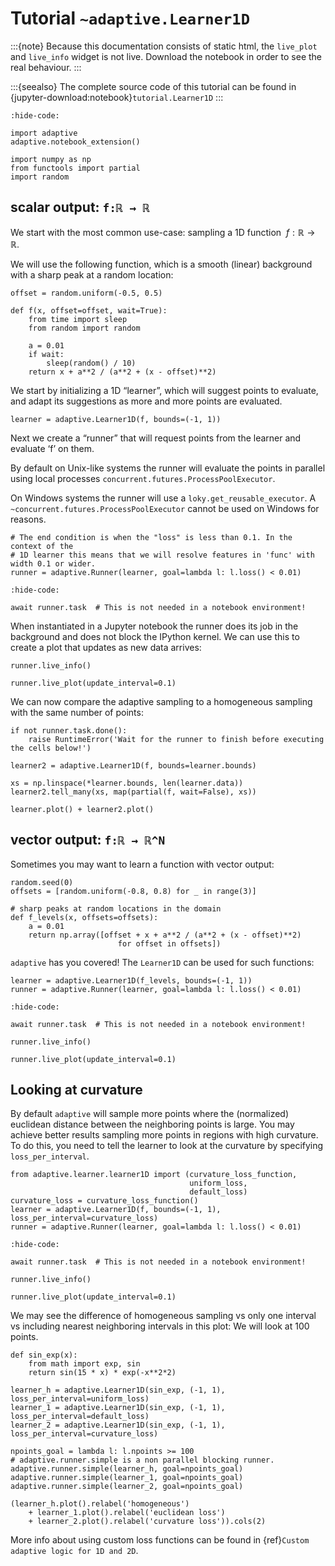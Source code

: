 # Tutorial `~adaptive.Learner1D`

:::{note}
Because this documentation consists of static html, the `live_plot`
and `live_info` widget is not live. Download the notebook
in order to see the real behaviour.
:::

:::{seealso}
The complete source code of this tutorial can be found in
{jupyter-download:notebook}`tutorial.Learner1D`
:::

```{jupyter-execute}
:hide-code:

import adaptive
adaptive.notebook_extension()

import numpy as np
from functools import partial
import random
```

## scalar output: `f:ℝ → ℝ`

We start with the most common use-case: sampling a 1D function
$\ f: ℝ → ℝ$.

We will use the following function, which is a smooth (linear)
background with a sharp peak at a random location:

```{jupyter-execute}
offset = random.uniform(-0.5, 0.5)

def f(x, offset=offset, wait=True):
    from time import sleep
    from random import random

    a = 0.01
    if wait:
        sleep(random() / 10)
    return x + a**2 / (a**2 + (x - offset)**2)
```

We start by initializing a 1D “learner”, which will suggest points to
evaluate, and adapt its suggestions as more and more points are
evaluated.

```{jupyter-execute}
learner = adaptive.Learner1D(f, bounds=(-1, 1))
```

Next we create a “runner” that will request points from the learner and
evaluate ‘f’ on them.

By default on Unix-like systems the runner will evaluate the points in
parallel using local processes `concurrent.futures.ProcessPoolExecutor`.

On Windows systems the runner will use a `loky.get_reusable_executor`.
A `~concurrent.futures.ProcessPoolExecutor` cannot be used on Windows for reasons.

```{jupyter-execute}
# The end condition is when the "loss" is less than 0.1. In the context of the
# 1D learner this means that we will resolve features in 'func' with width 0.1 or wider.
runner = adaptive.Runner(learner, goal=lambda l: l.loss() < 0.01)
```

```{jupyter-execute}
:hide-code:

await runner.task  # This is not needed in a notebook environment!
```

When instantiated in a Jupyter notebook the runner does its job in the
background and does not block the IPython kernel. We can use this to
create a plot that updates as new data arrives:

```{jupyter-execute}
runner.live_info()
```

```{jupyter-execute}
runner.live_plot(update_interval=0.1)
```

We can now compare the adaptive sampling to a homogeneous sampling with
the same number of points:

```{jupyter-execute}
if not runner.task.done():
    raise RuntimeError('Wait for the runner to finish before executing the cells below!')
```

```{jupyter-execute}
learner2 = adaptive.Learner1D(f, bounds=learner.bounds)

xs = np.linspace(*learner.bounds, len(learner.data))
learner2.tell_many(xs, map(partial(f, wait=False), xs))

learner.plot() + learner2.plot()
```

## vector output: `f:ℝ → ℝ^N`

Sometimes you may want to learn a function with vector output:

```{jupyter-execute}
random.seed(0)
offsets = [random.uniform(-0.8, 0.8) for _ in range(3)]

# sharp peaks at random locations in the domain
def f_levels(x, offsets=offsets):
    a = 0.01
    return np.array([offset + x + a**2 / (a**2 + (x - offset)**2)
                        for offset in offsets])
```

`adaptive` has you covered! The `Learner1D` can be used for such
functions:

```{jupyter-execute}
learner = adaptive.Learner1D(f_levels, bounds=(-1, 1))
runner = adaptive.Runner(learner, goal=lambda l: l.loss() < 0.01)
```

```{jupyter-execute}
:hide-code:

await runner.task  # This is not needed in a notebook environment!
```

```{jupyter-execute}
runner.live_info()
```

```{jupyter-execute}
runner.live_plot(update_interval=0.1)

```

## Looking at curvature

By default `adaptive` will sample more points where the (normalized)
euclidean distance between the neighboring points is large.
You may achieve better results sampling more points in regions with high
curvature. To do this, you need to tell the learner to look at the curvature
by specifying `loss_per_interval`.

```{jupyter-execute}
from adaptive.learner.learner1D import (curvature_loss_function,
                                        uniform_loss,
                                        default_loss)
curvature_loss = curvature_loss_function()
learner = adaptive.Learner1D(f, bounds=(-1, 1), loss_per_interval=curvature_loss)
runner = adaptive.Runner(learner, goal=lambda l: l.loss() < 0.01)
```

```{jupyter-execute}
:hide-code:

await runner.task  # This is not needed in a notebook environment!
```

```{jupyter-execute}
runner.live_info()
```

```{jupyter-execute}
runner.live_plot(update_interval=0.1)
```

We may see the difference of homogeneous sampling vs only one interval vs
including nearest neighboring intervals in this plot: We will look at 100 points.

```{jupyter-execute}
def sin_exp(x):
    from math import exp, sin
    return sin(15 * x) * exp(-x**2*2)

learner_h = adaptive.Learner1D(sin_exp, (-1, 1), loss_per_interval=uniform_loss)
learner_1 = adaptive.Learner1D(sin_exp, (-1, 1), loss_per_interval=default_loss)
learner_2 = adaptive.Learner1D(sin_exp, (-1, 1), loss_per_interval=curvature_loss)

npoints_goal = lambda l: l.npoints >= 100
# adaptive.runner.simple is a non parallel blocking runner.
adaptive.runner.simple(learner_h, goal=npoints_goal)
adaptive.runner.simple(learner_1, goal=npoints_goal)
adaptive.runner.simple(learner_2, goal=npoints_goal)

(learner_h.plot().relabel('homogeneous')
    + learner_1.plot().relabel('euclidean loss')
    + learner_2.plot().relabel('curvature loss')).cols(2)
```

More info about using custom loss functions can be found
in {ref}`Custom adaptive logic for 1D and 2D`.
